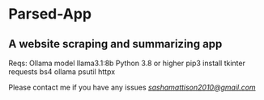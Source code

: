 # Parsed-App
A website scraping and summarizing app
-----------------------------------------------
Reqs:
Ollama model llama3.1:8b
Python 3.8 or higher
pip3 install tkinter requests bs4 ollama psutil httpx

Please contact me if you have any issues
*sashamattison2010@gmail.com*
